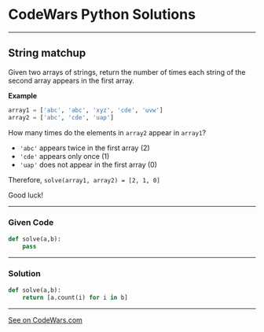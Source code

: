 # CodeWars Python Solutions

---

## String matchup

Given two arrays of strings, return the number of times each string of the second array appears in the first array.

**Example**

```Python
array1 = ['abc', 'abc', 'xyz', 'cde', 'uvw']
array2 = ['abc', 'cde', 'uap']
```


How many times do the elements in `array2` appear in `array1`?

* `'abc'` appears twice in the first array (2)
* `'cde'` appears only once (1)
* `'uap'` does not appear in the first array (0)

Therefore, `solve(array1, array2) = [2, 1, 0]`

Good luck!


---

### Given Code


```python
def solve(a,b):
    pass
```

---

### Solution


```python
def solve(a,b):
    return [a.count(i) for i in b]
```


---


[See on CodeWars.com](https://www.codewars.com/kata/59ca8e8e1a68b7de740001f4)
